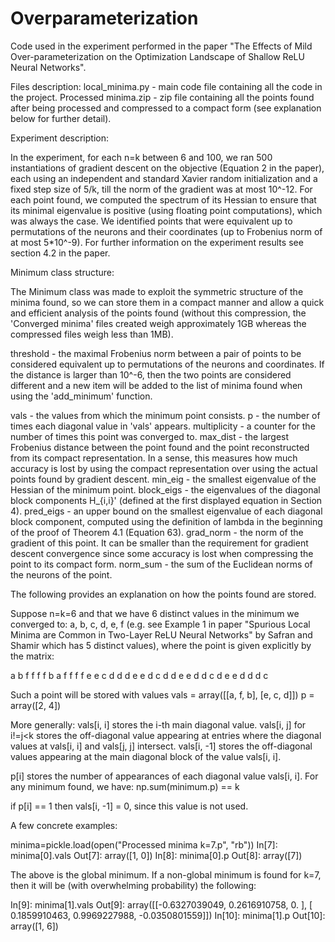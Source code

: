 # Overparameterization
Code used in the experiment performed in the paper "The Effects of Mild Over-parameterization on the Optimization Landscape of Shallow ReLU Neural Networks".


Files description:
local_minima.py - main code file containing all the code in the project.
Processed minima.zip - zip file containing all the points found after being processed and compressed to a compact form (see explanation below for further detail).


Experiment description:

In the experiment, for each n=k between 6 and 100, we ran 500 instantiations of gradient descent on the objective (Equation 2 in the paper), each using an independent and standard Xavier random initialization and a fixed step size of 5/k, till the norm of the gradient was at most 10^-12. For each point found, we computed the spectrum of its Hessian to ensure that its minimal eigenvalue is positive (using floating point computations), which was always the case. We identified points that were equivalent up to permutations of the neurons and their coordinates (up to Frobenius norm of at most 5*10^-9). For further information on the experiment results see section 4.2 in the paper.




Minimum class structure:

The Minimum class was made to exploit the symmetric structure of the minima found, so we can store them in a compact manner and allow a quick and efficient analysis of the points found (without this compression, the 'Converged minima' files created weigh approximately 1GB whereas the compressed files weigh less than 1MB).


threshold - the maximal Frobenius norm between a pair of points to be considered equivalent up to permutations of the neurons and coordinates. If the distance is larger than 10^-6, then the two points are considered different and a new item will be added to the list of minima found when using the 'add_minimum' function.

vals - the values from which the minimum point consists.
p - the number of times each diagonal value in 'vals' appears.
multiplicity - a counter for the number of times this point was converged to.
max_dist - the largest Frobenius distance between the point found and the point reconstructed from its compact representation. In a sense, this measures how much accuracy is lost by using the compact representation over using the actual points found by gradient descent.
min_eig - the smallest eigenvalue of the Hessian of the minimum point.
block_eigs - the eigenvalues of the diagonal block components H_{i,i}' (defined at the first displayed equation in Section 4).
pred_eigs - an upper bound on the smallest eigenvalue of each diagonal block component, computed using the definition of lambda in the beginning of the proof of Theorem 4.1 (Equation 63).
grad_norm - the norm of the gradient of this point. It can be smaller than the requirement for gradient descent convergence since some accuracy is lost when compressing the point to its compact form.
norm_sum - the sum of the Euclidean norms of the neurons of the point.


The following provides an explanation on how the points found are stored.

Suppose n=k=6 and that we have 6 distinct values in the minimum we converged to: a, b, c, d, e, f (e.g. see Example 1 in paper "Spurious Local Minima are Common in Two-Layer ReLU Neural Networks" by Safran and Shamir which has 5 distinct values), where the point is given explicitly by the matrix:

a b f f f f
b a f f f f
e e c d d d
e e d c d d
e e d d c d
e e d d d c

Such a point will be stored with values
vals = array([[a, f, b],
              [e, c, d]])
p = array([2, 4])

More generally: 
vals[i, i] stores the i-th main diagonal value.
vals[i, j] for i!=j<k stores the off-diagonal value appearing at entries where the diagonal values at vals[i, i] and vals[j, j] intersect.
vals[i, -1] stores the off-diagonal values appearing at the main diagonal block of the value vals[i, i].

p[i] stores the number of appearances of each diagonal value vals[i, i].
For any minimum found, we have:
np.sum(minimum.p) == k

if p[i] == 1 then vals[i, -1] = 0, since this value is not used. 


A few concrete examples:

minima=pickle.load(open("Processed minima k=7.p", "rb"))
In[7]: minima[0].vals
Out[7]: array([1, 0])
In[8]: minima[0].p
Out[8]: array([7])

The above is the global minimum. If a non-global minimum is found for k=7, then it will be (with overwhelming probability) the following:

In[9]: minima[1].vals
Out[9]: 
array([[-0.6327039049,  0.2616910758,  0.          ],
       [ 0.1859910463,  0.9969227988, -0.0350801559]])
In[10]: minima[1].p
Out[10]: array([1, 6])
